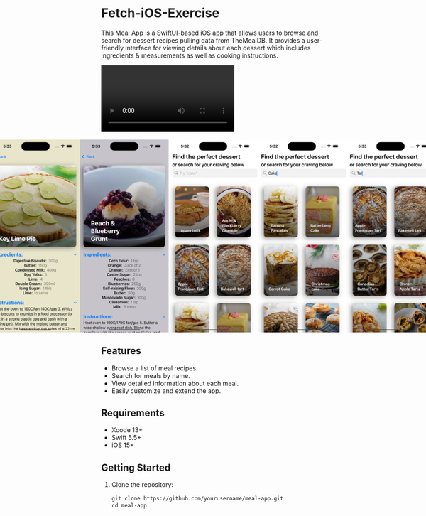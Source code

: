 # Fetch-iOS-Exercise

This Meal App is a SwiftUI-based iOS app that allows users to browse and search for dessert recipes pulling data from TheMealDB. It provides a user-friendly interface for viewing details about each dessert which includes ingredients & measurements as well as cooking instructions.

![Video](mealAppVid.mp4)

<div style="display: flex; flex-direction: row; justify-content: center; align-items: center;">
    <img src="mealapp1.png" alt="image" width="200" height="auto">
    <img src="mealapp2.png" alt="image" width="200" height="auto">
    <img src="mealapp3.png" alt="image" width="200" height="auto">
    <img src="mealapp4.png" alt="image" width="200" height="auto">
    <img src="mealapp5.png" alt="image" width="200" height="auto">
</div>

## Features

- Browse a list of meal recipes.
- Search for meals by name.
- View detailed information about each meal.
- Easily customize and extend the app.

## Requirements

- Xcode 13+
- Swift 5.5+
- iOS 15+

## Getting Started

1. Clone the repository:

   ```shell
   git clone https://github.com/yourusername/meal-app.git
   cd meal-app
